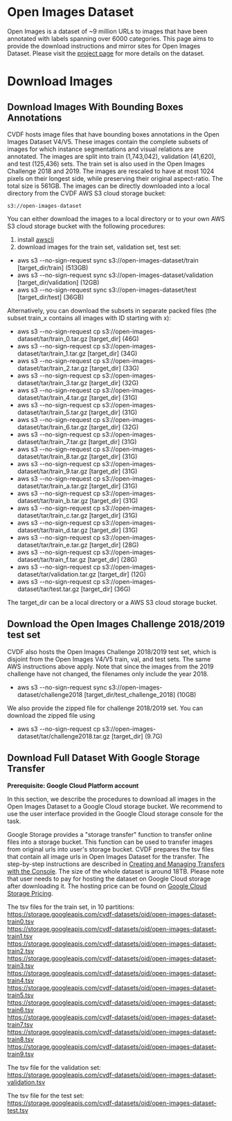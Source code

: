 # Open Images Dataset
Open Images is a dataset of ~9 million URLs to images that have been annotated with labels spanning over 6000 categories. This page aims to provide the download instructions and mirror sites for Open Images Dataset. Please visit the [project page](https://storage.googleapis.com/openimages/web/index.html) for more details on the dataset.

# Download Images

## Download Images With Bounding Boxes Annotations

CVDF hosts image files that have bounding boxes annotations in the Open Images Dataset V4/V5. These images contain the complete subsets of images for which instance segmentations and visual relations are annotated. The images are split into train (1,743,042), validation (41,620), and test (125,436) sets. The train set is also used in the Open Images Challenge 2018 and 2019.
The images are rescaled to have at most 1024 pixels on their longest side, while preserving their original aspect-ratio. The total size is 561GB. The images can be directly downloaded into a local directory from the CVDF AWS S3 cloud storage bucket:
```
s3://open-images-dataset
```
You can either download the images to a local directory or to your own AWS S3 cloud storage bucket with the following procedures:
1. install [awscli](https://aws.amazon.com/cli/)
2. download images for the train set, validation set, test set:
  * aws s3 --no-sign-request sync s3://open-images-dataset/train [target_dir/train] (513GB)  
  * aws s3 --no-sign-request sync s3://open-images-dataset/validation [target_dir/validation] (12GB)  
  * aws s3 --no-sign-request sync s3://open-images-dataset/test [target_dir/test] (36GB)
  
Alternatively, you can download the subsets in separate packed files (the subset train_x contains all images with ID starting with x):
  * aws s3 --no-sign-request cp s3://open-images-dataset/tar/train_0.tar.gz [target_dir] (46G)
  * aws s3 --no-sign-request cp s3://open-images-dataset/tar/train_1.tar.gz [target_dir] (34G)
  * aws s3 --no-sign-request cp s3://open-images-dataset/tar/train_2.tar.gz [target_dir] (33G)
  * aws s3 --no-sign-request cp s3://open-images-dataset/tar/train_3.tar.gz [target_dir] (32G)
  * aws s3 --no-sign-request cp s3://open-images-dataset/tar/train_4.tar.gz [target_dir] (31G)
  * aws s3 --no-sign-request cp s3://open-images-dataset/tar/train_5.tar.gz [target_dir] (31G)
  * aws s3 --no-sign-request cp s3://open-images-dataset/tar/train_6.tar.gz [target_dir] (32G)
  * aws s3 --no-sign-request cp s3://open-images-dataset/tar/train_7.tar.gz [target_dir] (31G)
  * aws s3 --no-sign-request cp s3://open-images-dataset/tar/train_8.tar.gz [target_dir] (31G)
  * aws s3 --no-sign-request cp s3://open-images-dataset/tar/train_9.tar.gz [target_dir] (31G)
  * aws s3 --no-sign-request cp s3://open-images-dataset/tar/train_a.tar.gz [target_dir] (31G)
  * aws s3 --no-sign-request cp s3://open-images-dataset/tar/train_b.tar.gz [target_dir] (31G)
  * aws s3 --no-sign-request cp s3://open-images-dataset/tar/train_c.tar.gz [target_dir] (31G)
  * aws s3 --no-sign-request cp s3://open-images-dataset/tar/train_d.tar.gz [target_dir] (31G)
  * aws s3 --no-sign-request cp s3://open-images-dataset/tar/train_e.tar.gz [target_dir] (28G)
  * aws s3 --no-sign-request cp s3://open-images-dataset/tar/train_f.tar.gz [target_dir] (28G)
  * aws s3 --no-sign-request cp s3://open-images-dataset/tar/validation.tar.gz [target_dir] (12G)
  * aws s3 --no-sign-request cp s3://open-images-dataset/tar/test.tar.gz [target_dir] (36G)



The target_dir can be a local directory or a AWS S3 cloud storage bucket.


## Download the Open Images Challenge 2018/2019 test set

CVDF also hosts the Open Images Challenge 2018/2019 test set, which is disjoint from the Open Images V4/V5 train, val, and test sets. The same AWS instructions above apply. Note that since the images from the 2019 challenge have not changed, the filenames only include the year 2018.

  * aws s3 --no-sign-request sync s3://open-images-dataset/challenge2018 [target_dir/test_challenge_2018] (10GB)

  We also provide the zipped file for challenge 2018/2019 set. You can download the zipped file using
  * aws s3 --no-sign-request cp s3://open-images-dataset/tar/challenge2018.tar.gz [target_dir] (9.7G)
  

## Download Full Dataset With Google Storage Transfer
**Prerequisite: Google Cloud Platform account**

In this section, we describe the procedures to download all images in the Open Images Dataset to a Google Cloud storage bucket. We recommend to use the user interface provided in the Google Cloud storage console for the task.

Google Storage provides a "storage transfer" function to transfer online files into a storage bucket. This function can be used to transfer images from original urls into user's storage bucket. CVDF prepares the tsv files that contain all image urls in Open Images Dataset for the transfer. The step-by-step instructions are described in [Creating and Managing Transfers with the Console](https://cloud.google.com/storage/transfer/create-manage-transfer-console). The size of the whole dataset is around 18TB. Please note that user needs to pay for hosting the dataset on Google Cloud storage after downloading it. The hosting price can be found on [Google Cloud Storage Pricing](https://cloud.google.com/storage/pricing).

The tsv files for the train set, in 10 partitions:  
https://storage.googleapis.com/cvdf-datasets/oid/open-images-dataset-train0.tsv<br>
https://storage.googleapis.com/cvdf-datasets/oid/open-images-dataset-train1.tsv<br>
https://storage.googleapis.com/cvdf-datasets/oid/open-images-dataset-train2.tsv<br>
https://storage.googleapis.com/cvdf-datasets/oid/open-images-dataset-train3.tsv<br>
https://storage.googleapis.com/cvdf-datasets/oid/open-images-dataset-train4.tsv<br>
https://storage.googleapis.com/cvdf-datasets/oid/open-images-dataset-train5.tsv<br>
https://storage.googleapis.com/cvdf-datasets/oid/open-images-dataset-train6.tsv<br>
https://storage.googleapis.com/cvdf-datasets/oid/open-images-dataset-train7.tsv<br>
https://storage.googleapis.com/cvdf-datasets/oid/open-images-dataset-train8.tsv<br>
https://storage.googleapis.com/cvdf-datasets/oid/open-images-dataset-train9.tsv<br>

The tsv file for the validation set:  
https://storage.googleapis.com/cvdf-datasets/oid/open-images-dataset-validation.tsv

The tsv file for the test set:  
https://storage.googleapis.com/cvdf-datasets/oid/open-images-dataset-test.tsv

